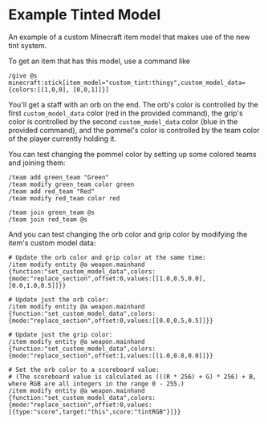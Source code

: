 # Example Tinted Model
An example of a custom Minecraft item model that makes use of the new tint system.

To get an item that has this model, use a command like
```
/give @s minecraft:stick[item_model="custom_tint:thingy",custom_model_data={colors:[[1,0,0], [0,0,1]]}]
```

You'll get a staff with an orb on the end. The orb's color is controlled by the first `custom_model_data` color
(red in the provided command), the grip's color is controlled by the second  `custom_model_data` color (blue in
the provided command), and the pommel's color is controlled by the team color of the player currently holding it.

You can test changing the pommel color by setting up some colored teams and joining them:
```
/team add green_team "Green"
/team modify green_team color green
/team add red_team "Red"
/team modify red_team color red

/team join green_team @s
/team join red_team @s
```

And you can test changing the orb color and grip color by modifying the item's custom model data:
```
# Update the orb color and grip color at the same time:
/item modify entity @a weapon.mainhand {function:"set_custom_model_data",colors:{mode:"replace_section",offset:0,values:[[1.0,0.5,0.0], [0.0,1.0,0.5]]}}

# Update just the orb color:
/item modify entity @a weapon.mainhand {function:"set_custom_model_data",colors:{mode:"replace_section",offset:0,values:[[0.0,0.5,0.5]]}}

# Update just the grip color:
/item modify entity @a weapon.mainhand {function:"set_custom_model_data",colors:{mode:"replace_section",offset:1,values:[[1.0,0.8,0.0]]}}

# Set the orb color to a scoreboard value:
# (The scoreboard value is calculated as (((R * 256) + G) * 256) + B, where RGB are all integers in the range 0 - 255.)
/item modify entity @a weapon.mainhand {function:"set_custom_model_data",colors:{mode:"replace_section",offset:0,values:[{type:"score",target:"this",score:"tintRGB"}]}}
```
